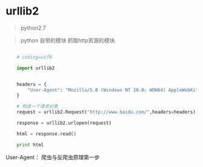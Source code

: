 # urllib2 

> python2.7

> python 自带的模块 抓取http资源的模块

```py

    # coding=utf8

    import urllib2


    headers = {
        "User-Agent": "Mozilla/5.0 (Windows NT 10.0; WOW64) AppleWebKit/537.36 (KHTML, like Gecko) Chrome/62.0.3202.89 Safari/537.36"
    }

    # 构造一个请求对象
    request = urllib2.Request("http://www.baidu.com/",headers=headers)

    response = urllib2.urlopen(request)

    html = response.read()

    print html

```

User-Agent： 爬虫与反爬虫原理第一步